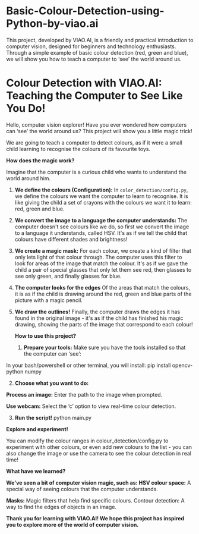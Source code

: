 # Basic-Colour-Detection-using-Python-by-viao.ai
This project, developed by VIAO.AI, is a friendly and practical introduction to computer vision, designed for beginners and technology enthusiasts. Through a simple example of basic colour detection (red, green and blue), we will show you how to teach a computer to ‘see’ the world around us.

# Colour Detection with VIAO.AI: Teaching the Computer to See Like You Do!

Hello, computer vision explorer! Have you ever wondered how computers can ‘see’ the world around us? This project will show you a little magic trick! 

We are going to teach a computer to detect colours, as if it were a small child learning to recognise the colours of its favourite toys. 

**How does the magic work?**

Imagine that the computer is a curious child who wants to understand the world around him. 

1. **We define the colours (Configuration):** In `color_detection/config.py`, we define the colours we want the computer to learn to recognise. It is like giving the child a set of crayons with the colours we want it to learn: red, green and blue.

2. **We convert the image to a language the computer understands:** The computer doesn't see colours like we do, so first we convert the image to a language it understands, called HSV. It's as if we tell the child that colours have different shades and brightness!

3.  **We create a magic mask:** For each colour, we create a kind of filter that only lets light of that colour through. The computer uses this filter to look for areas of the image that match the colour. It's as if we gave the child a pair of special glasses that only let them see red, then glasses to see only green, and finally glasses for blue.

4. **The computer looks for the edges** Of the areas that match the colours, it is as if the child is drawing around the red, green and blue parts of the picture with a magic pencil.

5. **We draw the outlines!** Finally, the computer draws the edges it has found in the original image - it's as if the child has finished his magic drawing, showing the parts of the image that correspond to each colour!

   **How to use this project?**

    1. **Prepare your tools:** Make sure you have the tools installed so that the computer can ‘see’:
  
  In your bash/powershell or other terminal, you will install:
  pip install opencv-python numpy 

 2. **Choose what you want to do:**

**Process an image:** Enter the path to the image when prompted.

**Use webcam:** Select the ‘c’ option to view real-time colour detection.

3. **Run the script!**
   python main.py


**Explore and experiment!**

You can modify the colour ranges in colour_detection/config.py to experiment with other colours, or even add new colours to the list - you can also change the image or use the camera to see the colour detection in real time!

**What have we learned?**

**We've seen a bit of computer vision magic, such as:
HSV colour space:** A special way of seeing colours that the computer understands.

**Masks:** Magic filters that help find specific colours.
Contour detection: A way to find the edges of objects in an image.

**Thank you for learning with VIAO.AI! We hope this project has inspired you to explore more of the world of computer vision.**
